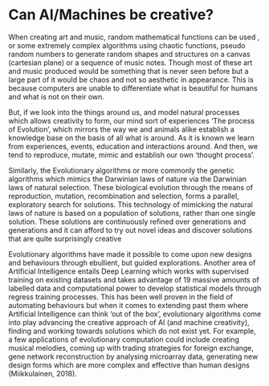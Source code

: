 # Can AI/Machines be creative?

When creating art and music, random mathematical functions can be used , or some extremely complex algorithms using chaotic functions, pseudo random numbers to generate random shapes and structures on a canvas \(cartesian plane\) or a sequence of music notes. Though most of these art and music produced would be something that is never seen before but a large part of it would be chaos and not so aesthetic in appearance. This is because computers are unable to differentiate what is beautiful for humans and what is not on their own.

But, if we look into the things around us, and model natural processes which allows creativity to form, our mind sort of experiences ‘The process of Evolution’, which mirrors the way we and animals alike establish a knowledge base on the basis of all what is around. As it is known we learn from experiences, events, education and interactions around. And then, we tend to reproduce, mutate, mimic and establish our own ‘thought process’.

Similarly, the Evolutionary algorithms or more commonly the genetic algorithms which mimics the Darwinian laws of nature via the Darwinian laws of natural selection. These biological evolution through the means of reproduction, mutation, recombination and selection, forms a parallel, exploratory search for solutions. This technology of mimicking the natural laws of nature is based on a population of solutions, rather than one single solution. These solutions are continuously refined over generations and generations and it can afford to try out novel ideas and discover solutions that are quite surprisingly creative

Evolutionary algorithms have made it possible to come upon new designs and behaviours through ebullient, but guided explorations. Another area of Artificial Intelligence entails Deep Learning which works with supervised training on existing datasets and takes advantage of 19 massive amounts of labelled data and computational power to develop statistical models through regress training processes. This has been well proven in the field of automating behaviours but when it comes to extending past them where Artificial Intelligence can think ‘out of the box’, evolutionary algorithms come into play advancing the creative approach of AI \(and machine creativity\), finding and working towards solutions which do not exist yet. For example, a few applications of evolutionary computation could include creating musical melodies, coming up with trading strategies for foreign exchange, gene network reconstruction by analysing microarray data, generating new design forms which are more complex and effective than human designs \(Miikkulainen, 2018\).





